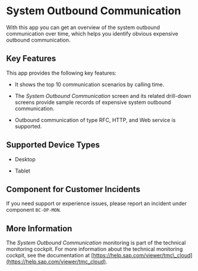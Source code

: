 <!-- loioa95efa6b13bc49c39fd8ab3d8981fe9a -->

# System Outbound Communication



With this app you can get an overview of the system outbound communication over time, which helps you identify obvious expensive outbound communication.



## Key Features

This app provides the following key features:



-   It shows the top 10 communication scenarios by calling time.

-   The *System Outbound Communication* screen and its related drill-down screens provide sample records of expensive system outbound communication.

-   Outbound communication of type RFC, HTTP, and Web service is supported.




<a name="loioa95efa6b13bc49c39fd8ab3d8981fe9a__supported_devices"/>

## Supported Device Types

-   Desktop

-   Tablet




<a name="loioa95efa6b13bc49c39fd8ab3d8981fe9a__customer_component"/>

## Component for Customer Incidents

If you need support or experience issues, please report an incident under component `BC-OP-MON`.



<a name="loioa95efa6b13bc49c39fd8ab3d8981fe9a__section_bt3_wxg_wnb"/>

## More Information

The *System Outbound Communication* monitoring is part of the technical monitoring cockpit. For more information about the technical monitoring cockpit, see the documentation at [https://help.sap.com/viewer/tmc\_cloud](https://help.sap.com/viewer/tmc_cloud).

